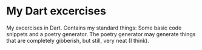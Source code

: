 # My Dart excercises

My excercises in Dart. Contains my standard things: Some basic code snippets and a poetry generator.
The poetry generator may generate things that are completely gibberish, but still, very neat (I think).